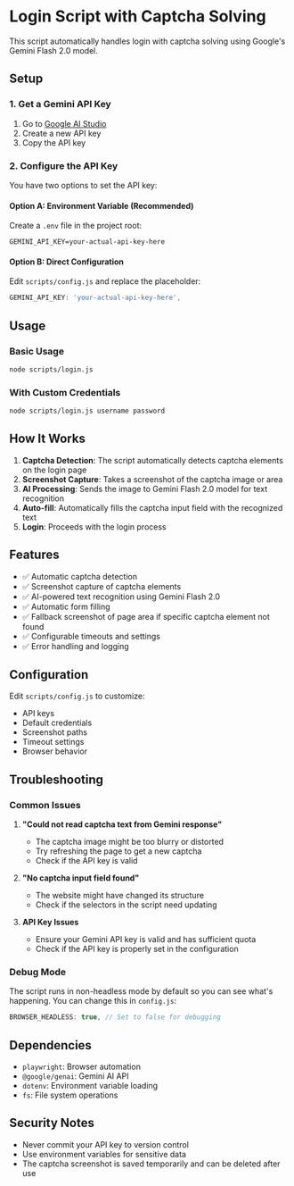 # Login Script with Captcha Solving

This script automatically handles login with captcha solving using Google's Gemini Flash 2.0 model.

## Setup

### 1. Get a Gemini API Key

1. Go to [Google AI Studio](https://makersuite.google.com/app/apikey)
2. Create a new API key
3. Copy the API key

### 2. Configure the API Key

You have two options to set the API key:

#### Option A: Environment Variable (Recommended)
Create a `.env` file in the project root:
```
GEMINI_API_KEY=your-actual-api-key-here
```

#### Option B: Direct Configuration
Edit `scripts/config.js` and replace the placeholder:
```javascript
GEMINI_API_KEY: 'your-actual-api-key-here',
```

## Usage

### Basic Usage
```bash
node scripts/login.js
```

### With Custom Credentials
```bash
node scripts/login.js username password
```

## How It Works

1. **Captcha Detection**: The script automatically detects captcha elements on the login page
2. **Screenshot Capture**: Takes a screenshot of the captcha image or area
3. **AI Processing**: Sends the image to Gemini Flash 2.0 model for text recognition
4. **Auto-fill**: Automatically fills the captcha input field with the recognized text
5. **Login**: Proceeds with the login process

## Features

- ✅ Automatic captcha detection
- ✅ Screenshot capture of captcha elements
- ✅ AI-powered text recognition using Gemini Flash 2.0
- ✅ Automatic form filling
- ✅ Fallback screenshot of page area if specific captcha element not found
- ✅ Configurable timeouts and settings
- ✅ Error handling and logging

## Configuration

Edit `scripts/config.js` to customize:
- API keys
- Default credentials
- Screenshot paths
- Timeout settings
- Browser behavior

## Troubleshooting

### Common Issues

1. **"Could not read captcha text from Gemini response"**
   - The captcha image might be too blurry or distorted
   - Try refreshing the page to get a new captcha
   - Check if the API key is valid

2. **"No captcha input field found"**
   - The website might have changed its structure
   - Check if the selectors in the script need updating

3. **API Key Issues**
   - Ensure your Gemini API key is valid and has sufficient quota
   - Check if the API key is properly set in the configuration

### Debug Mode

The script runs in non-headless mode by default so you can see what's happening. You can change this in `config.js`:
```javascript
BROWSER_HEADLESS: true, // Set to false for debugging
```

## Dependencies

- `playwright`: Browser automation
- `@google/genai`: Gemini AI API
- `dotenv`: Environment variable loading
- `fs`: File system operations

## Security Notes

- Never commit your API key to version control
- Use environment variables for sensitive data
- The captcha screenshot is saved temporarily and can be deleted after use 